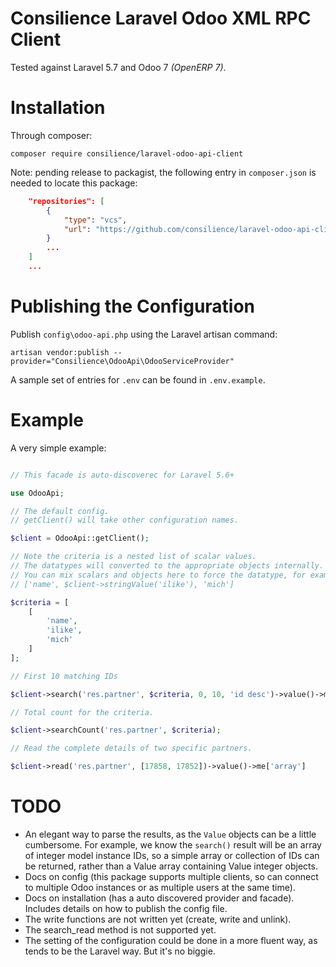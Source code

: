 # Consilience Laravel Odoo XML RPC Client

Tested against Laravel 5.7 and Odoo 7 _(OpenERP 7)_.

# Installation

Through composer:

    composer require consilience/laravel-odoo-api-client

Note: pending release to packagist, the following entry in `composer.json`
is needed to locate this package:

```json
    "repositories": [
        {
            "type": "vcs",
            "url": "https://github.com/consilience/laravel-odoo-api-client.git"
        }
        ...
    ]
    ...
```

# Publishing the Configuration

Publish `config\odoo-api.php` using the Laravel artisan command:

    artisan vendor:publish --provider="Consilience\OdooApi\OdooServiceProvider"

A sample set of entries for `.env` can be found in `.env.example`.

# Example

A very simple example:

```php

// This facade is auto-discoverec for Laravel 5.6+

use OdooApi;

// The default config.
// getClient() will take other configuration names.

$client = OdooApi::getClient();

// Note the criteria is a nested list of scalar values.
// The datatypes will converted to the appropriate objects internally.
// You can mix scalars and objects here to force the datatype, for example
// ['name', $client->stringValue('ilike'), 'mich']

$criteria = [
    [
        'name',
        'ilike',
        'mich'
    ]
];

// First 10 matching IDs

$client->search('res.partner', $criteria, 0, 10, 'id desc')->value()->me['array']

// Total count for the criteria.

$client->searchCount('res.partner', $criteria);

// Read the complete details of two specific partners.

$client->read('res.partner', [17858, 17852])->value()->me['array']
```

# TODO

* An elegant way to parse the results, as the `Value` objects can be
  a little cumbersome.
  For example, we know the `search()` result will be an array of
  integer model instance IDs, so a simple array or collection of IDs can
  be returned, rather than a Value array containing Value integer objects.
* Docs on config (this package supports multiple clients, so can connect
  to multiple Odoo instances or as multiple users at the same time).
* Docs on installation (has a auto discovered provider and facade).
  Includes details on how to publish the config file.
* The write functions are not written yet (create, write and unlink).
* The search_read method is not supported yet.
* The setting of the configuration could be done in a more fluent
  way, as tends to be the Laravel way. But it's no biggie.
